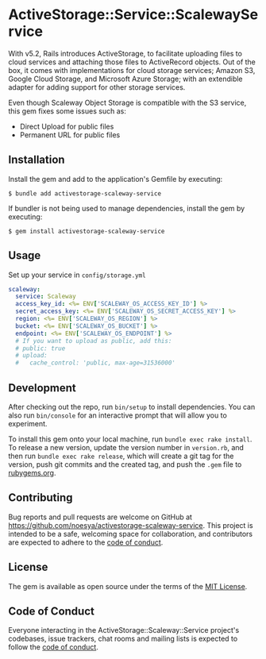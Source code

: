 # ActiveStorage::Service::ScalewayService

With v5.2, Rails introduces ActiveStorage, to facilitate uploading files to cloud services and attaching those files to ActiveRecord objects. Out of the box, it comes with implementations for cloud storage services; Amazon S3, Google Cloud Storage, and Microsoft Azure Storage; with an extendible adapter for adding support for other storage services.

Even though Scaleway Object Storage is compatible with the S3 service, this gem fixes some issues such as:
- Direct Upload for public files
- Permanent URL for public files

## Installation

Install the gem and add to the application's Gemfile by executing:

    $ bundle add activestorage-scaleway-service

If bundler is not being used to manage dependencies, install the gem by executing:

    $ gem install activestorage-scaleway-service

## Usage

Set up your service in `config/storage.yml`

```yml
scaleway:
  service: Scaleway
  access_key_id: <%= ENV['SCALEWAY_OS_ACCESS_KEY_ID'] %>
  secret_access_key: <%= ENV['SCALEWAY_OS_SECRET_ACCESS_KEY'] %>
  region: <%= ENV['SCALEWAY_OS_REGION'] %>
  bucket: <%= ENV['SCALEWAY_OS_BUCKET'] %>
  endpoint: <%= ENV['SCALEWAY_OS_ENDPOINT'] %>
  # If you want to upload as public, add this:
  # public: true
  # upload:
  #   cache_control: 'public, max-age=31536000'
```

## Development

After checking out the repo, run `bin/setup` to install dependencies. You can also run `bin/console` for an interactive prompt that will allow you to experiment.

To install this gem onto your local machine, run `bundle exec rake install`. To release a new version, update the version number in `version.rb`, and then run `bundle exec rake release`, which will create a git tag for the version, push git commits and the created tag, and push the `.gem` file to [rubygems.org](https://rubygems.org).

## Contributing

Bug reports and pull requests are welcome on GitHub at https://github.com/noesya/activestorage-scaleway-service. This project is intended to be a safe, welcoming space for collaboration, and contributors are expected to adhere to the [code of conduct](https://github.com/noesya/activestorage-scaleway-service/blob/main/CODE_OF_CONDUCT.md).

## License

The gem is available as open source under the terms of the [MIT License](https://opensource.org/licenses/MIT).

## Code of Conduct

Everyone interacting in the ActiveStorage::Scaleway::Service project's codebases, issue trackers, chat rooms and mailing lists is expected to follow the [code of conduct](https://github.com/noesya/activestorage-scaleway-service/blob/main/CODE_OF_CONDUCT.md).
